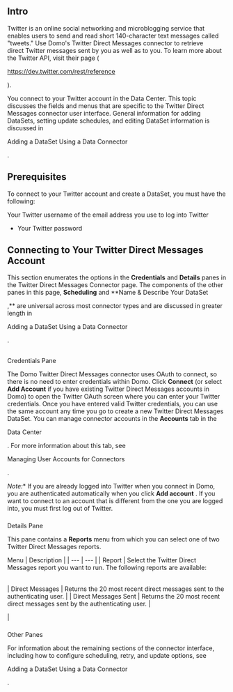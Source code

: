

Intro
-------

Twitter is an online social networking and microblogging service that enables users to send and read short 140-character text messages called "tweets." Use Domo's Twitter Direct Messages connector to retrieve direct Twitter messages sent by you as well as to you. To learn more about the Twitter API, visit their page (

https://dev.twitter.com/rest/reference

).


 You connect to your Twitter account in the Data Center. This topic discusses the fields and menus that are specific to the Twitter Direct Messages connector user interface. General information for adding DataSets, setting update schedules, and editing DataSet information is discussed in

Adding a DataSet Using a Data Connector

.


 Prerequisites
---------------

To connect to your Twitter account and create a DataSet, you must have the following:

 Your Twitter username of the email address you use to log into Twitter
* Your Twitter password

Connecting to Your Twitter Direct Messages Account
----------------------------------------------------

This section enumerates the options in the
 **Credentials**
 and
 **Details**
 panes in the Twitter Direct Messages Connector page. The components of the other panes in this page,
 **Scheduling**
 and
 **Name & Describe Your DataSet

,**
 are universal across most connector types and are discussed in greater length in

Adding a DataSet Using a Data Connector

.

##
 Credentials Pane

The Domo Twitter Direct Messages connector uses OAuth to connect, so there is no need to enter credentials within Domo. Click
 **Connect**
 (or select
 **Add Account**
 if you have existing Twitter Direct Messages accounts in Domo) to open the Twitter OAuth screen where you can enter your Twitter credentials. Once you have entered valid Twitter credentials, you can use the same account any time you go to create a new Twitter Direct Messages DataSet. You can manage connector accounts in the
 **Accounts**
 tab in the

Data Center

. For more information about this tab, see

Managing User Accounts for Connectors

.

*Note:**
 If you are already logged into Twitter when you connect in Domo, you are authenticated automatically when you click
 **Add account**
 . If you want to connect to an account that is different from the one you are logged into, you must first log out of Twitter.


###
 Details Pane

This pane contains a
 **Reports**
 menu from which you can select one of two Twitter Direct Messages reports.


 Menu
  |
 Description
  |
| --- | --- |
|
 Report
  |
 Select the Twitter Direct Messages report you want to run. The following reports are available:


|  |  |
| --- | --- |
|
 Direct Messages
  |
 Returns the 20 most recent direct messages sent to the authenticating user.
  |
|
 Direct Messages Sent
  |
 Returns the 20 most recent direct messages sent by the authenticating user.
  |

|


###
 Other Panes

For information about the remaining sections of the connector interface, including how to configure scheduling, retry, and update options, see

Adding a DataSet Using a Data Connector

.

